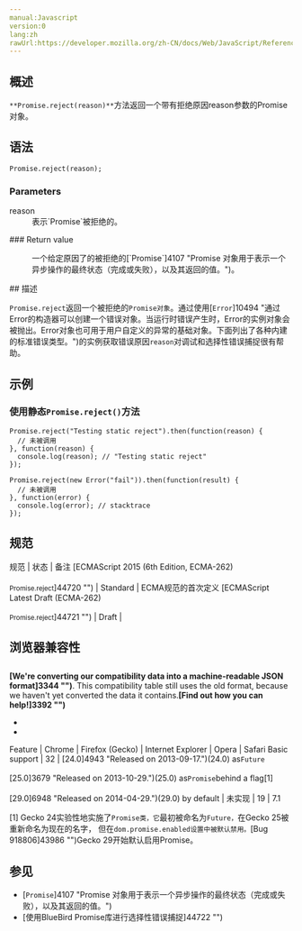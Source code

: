 ```yaml
---
manual:Javascript
version:0
lang:zh
rawUrl:https://developer.mozilla.org/zh-CN/docs/Web/JavaScript/Reference/Global_Objects/Promise/reject
---
```





## 概述<a name="Summary"></a>


`**Promise.reject(reason)**`方法返回一个带有拒绝原因reason参数的Promise对象。


## 语法<a name="Syntax"></a>

```
Promise.reject(reason);
```

### Parameters<a name="Parameters"></a>
<dl><dt id=''>reason</dt><dd>表示`Promise`被拒绝的。</dd></dl>
### Return value<a name="Return_value"></a>
<dl><dd>一个给定原因了的被拒绝的[`Promise`]4107 "Promise 对象用于表示一个异步操作的最终状态（完成或失败），以及其返回的值。")。</dd></dl>
## 描述<a name="Description"></a>


`Promise.reject`返回一个被拒绝的`Promise对象`。通过使用[`Error`]10494 "通过Error的构造器可以创建一个错误对象。当运行时错误产生时，Error的实例对象会被抛出。Error对象也可用于用户自定义的异常的基础对象。下面列出了各种内建的标准错误类型。")的实例获取错误原因`reason`对调试和选择性错误捕捉很有帮助。


## 示例<a name="示例"></a>

### 使用静态`Promise.reject()`方法<a name="使用静态Promise.reject()方法"></a>

```
Promise.reject("Testing static reject").then(function(reason) {
  // 未被调用
}, function(reason) {
  console.log(reason); // "Testing static reject"
});

Promise.reject(new Error("fail")).then(function(result) {
  // 未被调用
}, function(error) {
  console.log(error); // stacktrace
});
```

## 规范<a name="规范"></a>

规范 | 状态 | 备注 
[ECMAScript 2015 (6th Edition, ECMA-262)<br></br><small>Promise.reject</small>]44720 "") | Standard | ECMA规范的首次定义 
[ECMAScript Latest Draft (ECMA-262)<br></br><small>Promise.reject</small>]44721 "") | Draft |  


## 浏览器兼容性<a name="浏览器兼容性"></a>

## 

**[We&#39;re converting our compatibility data into a machine-readable JSON format]3344 "")**. This compatibility table still uses the old format, because we haven&#39;t yet converted the data it contains.**[Find out how you can help!]3392 "")**


* 
* 

Feature | Chrome | Firefox (Gecko) | Internet Explorer | Opera | Safari 
Basic support | 32 | [24.0]4943 "Released on 2013-09-17.")(24.0) as`Future`<br></br>[25.0]3679 "Released on 2013-10-29.")(25.0) as`Promise`behind a flag[1]<br></br>[29.0]6948 "Released on 2014-04-29.")(29.0) by default | 未实现 | 19 | 7.1 



<a name="We're_converting_our_compatibility_data_into_a_machine-readable_JSON_format._This_compatibility_table_still_uses_the_old_format_because_we_haven't_yet_converted_the_data_it_contains._Find_out_how_you_can_help!_Desktop_Mobile"></a>


[1] Gecko 24实验性地实施了`Promise类，它`最初被命名为`Future，`在Gecko 25被重新命名为现在的名字， 但在`dom.promise.enabled设置中被默认禁用。`[Bug 918806]43986 "")Gecko 29开始默认启用Promise。


## 参见<a name="参见"></a>

* [`Promise`]4107 "Promise 对象用于表示一个异步操作的最终状态（完成或失败），以及其返回的值。")
* [使用BlueBird Promise库进行选择性错误捕捉]44722 "")



